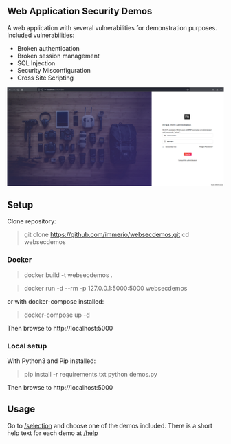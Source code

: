 ## Web Application Security Demos

A web application with several vulnerabilities for demonstration purposes.
Included vulnerabilities:
- Broken authentication
- Broken session management
- SQL Injection
- Security Misconfiguration
- Cross Site Scripting

[![websecdemos](static/img/readme_header.png)](https://github.com/immerio/websecdemos)

## Setup

Clone repository:

> git clone https://github.com/immerio/websecdemos.git
> cd websecdemos

### Docker
> docker build -t websecdemos .

> docker run -d --rm -p 127.0.0.1:5000:5000 websecdemos

or with docker-compose installed:

> docker-compose up -d

Then browse to http://localhost:5000

### Local setup

With Python3 and Pip installed:

> pip install -r requirements.txt
> python demos.py

Then browse to http://localhost:5000

## Usage
Go to [/selection](http://localhost:5000/selection) and choose one of the demos included. 
There is a short help text for each demo at [/help](http://localhost:5000/help)